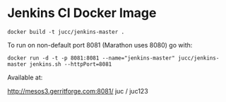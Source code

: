 # Jenkins CI Docker Image

	docker build -t jucc/jenkins-master .

To run on non-default port 8081 (Marathon uses 8080) go with:

	docker run -d -t -p 8081:8081 --name="jenkins-master" jucc/jenkins-master jenkins.sh --httpPort=8081


Available at:

  http://mesos3.gerritforge.com:8081/  juc / juc123
